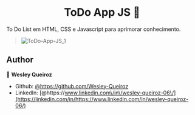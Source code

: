 <h1 align="center">ToDo App JS 👋</h1>
<p>
  To Do List em HTML, CSS e Javascript para aprimorar conhecimento. 
</p>

> 
> 
> ![ToDo-App-JS_1](https://user-images.githubusercontent.com/62266885/145655522-90312163-b4b6-4f17-af1f-462c7ed514c0.gif)


## Author

👤 **Wesley Queiroz**

- Github: [@https:\/\/github.com\/Wesley-Queiroz](https://github.com/https://github.com/Wesley-Queiroz)
- LinkedIn: [@https:\/\/www.linkedin.com\/in\/wesley-queiroz-06\/](https://linkedin.com/in/https://www.linkedin.com/in/wesley-queiroz-06/)
